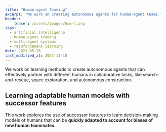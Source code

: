 ```yaml
---
title: "Human-agent Teaming"
excerpt: "We work on creating autonomous agents for human-agent teams."
header:
    teaser: /assets/images/hum-t.png
tags:
  - artificial intelligence
  - human-agent teaming
  - multi-agent systems
  - reinforcement learning
date: 2021-05-16
last_modified_at: 2022-11-10
---
```


We work on learning methods to create autonomous agents that can effectively partner with different humans in collaborative tasks, like search-and-rescue, space exploration, and autonomous construction.

## Learning adaptable human models with successor features

This work explores the use of successor features to learn decision-making models of humans that can be **quickly adapted to account for biases of new human teammates**.
